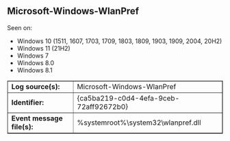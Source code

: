 ## Microsoft-Windows-WlanPref

Seen on:
* Windows 10 (1511, 1607, 1703, 1709, 1803, 1809, 1903, 1909, 2004, 20H2)
* Windows 11 (21H2)
* Windows 7
* Windows 8.0
* Windows 8.1

<table border="1" class="docutils">
  <tbody>
    <tr>
      <td><b>Log source(s):</b></td>
      <td>Microsoft-Windows-WlanPref</td>
    </tr>
    <tr>
      <td><b>Identifier:</b></td>
      <td>{ca5ba219-c0d4-4efa-9ceb-72aff92672b0}</td>
    </tr>
    <tr>
      <td><b>Event message file(s):</b></td>
      <td>%systemroot%\system32\wlanpref.dll</td>
    </tr>
  </tbody>
</table>

&nbsp;

